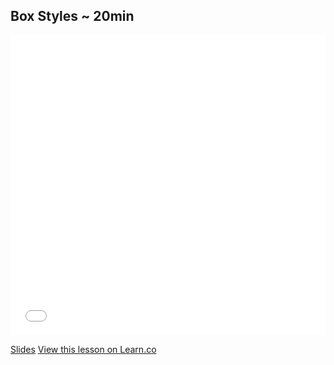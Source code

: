 

## Box Styles ~ 20min

<iframe width="100%" height="480" src="//www.youtube.com/embed/T2AEbixxGRM?rel=0" frameborder="0" allowfullscreen></iframe>

[Slides](https://docs.google.com/presentation/d/1NIXi8WE9PfQtYgAnFhCRQ64RK_cw2hDT2sUeG4puLuo/edit?usp=sharing)
<a href='https://learn.co/lessons/fe-box-styles' data-visibility='hidden'>View this lesson on Learn.co</a>
